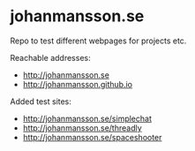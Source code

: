 # johanmansson.se

Repo to test different webpages for projects etc.

Reachable addresses:
* http://johanmansson.se
* http://johanmansson.github.io

Added test sites:
* http://johanmansson.se/simplechat
* http://johanmansson.se/threadly
* http://johanmansson.se/spaceshooter
